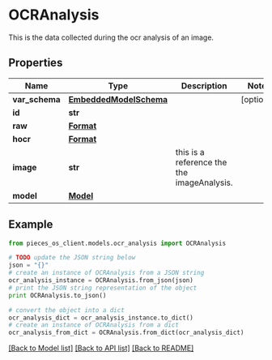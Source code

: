 # OCRAnalysis

This is the data collected during the ocr analysis of an image.

## Properties
Name | Type | Description | Notes
------------ | ------------- | ------------- | -------------
**var_schema** | [**EmbeddedModelSchema**](EmbeddedModelSchema.md) |  | [optional] 
**id** | **str** |  | 
**raw** | [**Format**](Format.md) |  | 
**hocr** | [**Format**](Format.md) |  | 
**image** | **str** | this is a reference the the imageAnalysis. | 
**model** | [**Model**](Model.md) |  | 

## Example

```python
from pieces_os_client.models.ocr_analysis import OCRAnalysis

# TODO update the JSON string below
json = "{}"
# create an instance of OCRAnalysis from a JSON string
ocr_analysis_instance = OCRAnalysis.from_json(json)
# print the JSON string representation of the object
print OCRAnalysis.to_json()

# convert the object into a dict
ocr_analysis_dict = ocr_analysis_instance.to_dict()
# create an instance of OCRAnalysis from a dict
ocr_analysis_from_dict = OCRAnalysis.from_dict(ocr_analysis_dict)
```
[[Back to Model list]](../README.md#documentation-for-models) [[Back to API list]](../README.md#documentation-for-api-endpoints) [[Back to README]](../README.md)


